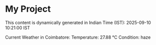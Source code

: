 # My Project

This content is dynamically generated in Indian Time (IST): 2025-09-10 10:21:00 IST


Current Weather in Coimbatore:
Temperature: 27.88 °C
Condition: haze
